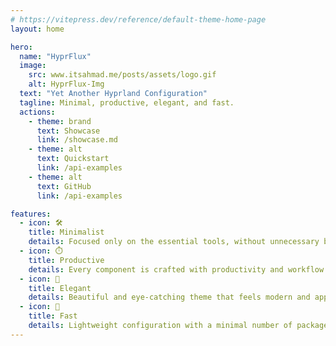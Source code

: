```yaml
---
# https://vitepress.dev/reference/default-theme-home-page
layout: home

hero:
  name: "HyprFlux"
  image:
    src: www.itsahmad.me/posts/assets/logo.gif
    alt: HyprFlux-Img
  text: "Yet Another Hyprland Configuration"
  tagline: Minimal, productive, elegant, and fast.
  actions:
    - theme: brand
      text: Showcase
      link: /showcase.md
    - theme: alt
      text: Quickstart
      link: /api-examples
    - theme: alt
      text: GitHub
      link: /api-examples

features:
  - icon: 🛠️
    title: Minimalist
    details: Focused only on the essential tools, without unnecessary bloat.
  - icon: ⏱️
    title: Productive
    details: Every component is crafted with productivity and workflow in mind.
  - icon: 🌈
    title: Elegant
    details: Beautiful and eye-catching theme that feels modern and appealing.
  - icon: 🚀
    title: Fast
    details: Lightweight configuration with a minimal number of packages for blazing speed.
---
```

